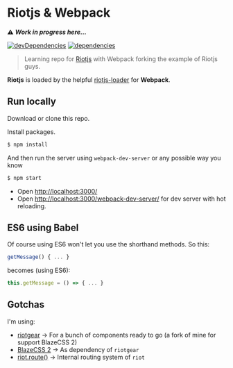 # Riotjs & Webpack

:warning: ***Work in progress here...***  

[![devDependencies](https://img.shields.io/david/LasaleFamine/try-riot-webpack.svg)](https://github.com/LasaleFamine/try-riot-webpack)
[![dependencies](https://img.shields.io/david/dev/LasaleFamine/try-riot-webpack.svg)](https://github.com/LasaleFamine/try-riot-webpack)

> Learning repo for [Riotjs](http://riotjs.com) with Webpack forking the example of Riotjs guys.  

**Riotjs** is loaded by the helpful [riotjs-loader](https://github.com/esnunes/riotjs-loader) for **Webpack**.

## Run locally

Download or clone this repo.

Install packages.

```bash
$ npm install
```
And then run the server using `webpack-dev-server` or any possible way you know

```bash
$ npm start
```

- Open [http://localhost:3000/](http://localhost:3000/)
- Open [http://localhost:3000/webpack-dev-server/](http://localhost:3000/webpack-dev-server/) for dev server with hot reloading.

## ES6 using Babel

Of course using ES6 won't let you use the shorthand methods.
So this:

```js
getMessage() { ... }
```

becomes (using ES6):

```js
this.getMessage = () => { ... }
```

## Gotchas  

I'm using:
- [riotgear](https://github.com/LasaleFamine/rg/tree/refactor/blaze2) -> For a bunch of components ready to go (a fork of mine for support BlazeCSS 2)
- [BlazeCSS 2](http://blazecss.com/) -> As dependency of `riotgear`
- [riot.route()](http://riotjs.com/api/route/) -> Internal routing system of `riot`

